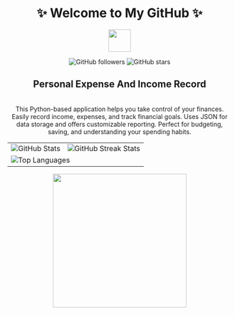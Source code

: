 
<div align="center">
  <h1>✨ Welcome to My GitHub ✨</h1>
  <img src="https://media.giphy.com/media/hvRJCLFzcasrR4ia7z/giphy.gif" width="50">

  <!-- Badges Section -->
  <p>
    <img alt="GitHub followers" src="https://img.shields.io/github/followers/Mademulla-Mahela?label=Followers&style=social">
    <img alt="GitHub stars" src="https://img.shields.io/github/stars/Mademulla-Mahela?label=Stars&style=social">
  </p>
  <p> <h2>Personal Expense And Income Record </h2><br>
This Python-based application helps you take control of your finances. Easily record income, expenses, and track financial goals. Uses JSON for data storage and offers customizable reporting. Perfect for budgeting, saving, and understanding your spending habits.</p>
  <!-- Stats Section -->
  <table>
    <tr>
      <td>
        <img src="https://github-readme-stats.vercel.app/api?username=Mademulla-Mahela&show_icons=true&theme=synthwave&count_private=true" alt="GitHub Stats">
      </td>
      <td>
        <img src="https://github-readme-streak-stats.herokuapp.com/?user=Mademulla-Mahela&theme=highcontrast" alt="GitHub Streak Stats">
      </td>
    </tr>
    <tr>
      <td colspan="2">
        <img src="https://github-readme-stats.vercel.app/api/top-langs/?username=Mademulla-Mahela&layout=compact&theme=synthwave" alt="Top Languages">
      </td>
    </tr>
  </table>
  <!-- Sparkling Divider -->
  <img src="https://media1.giphy.com/media/v1.Y2lkPTc5MGI3NjExdWdpNnVhcmxrMHVjbXo0b3pqMnF1amU5Y3BscWE2NGszaXlrc282ayZlcD12MV9pbnRlcm5hbF9naWZfYnlfaWQmY3Q9Zw/l0ExjbToOj4n23OmY/giphy.webp" width="300">
</div>
